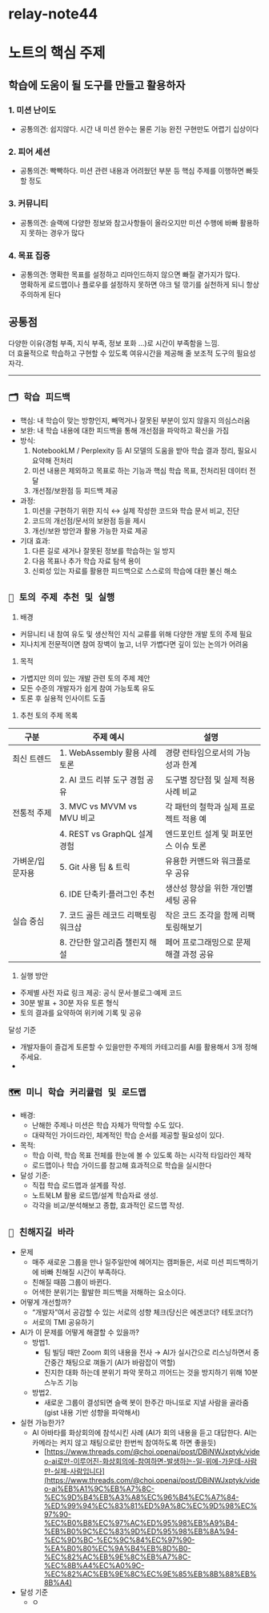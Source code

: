 # relay-note44

# 노트의 핵심 주제
## 학습에 도움이 될 도구를 만들고 활용하자

### 1. 미션 난이도

- 공통의견: 쉽지않다. 시간 내 미션 완수는 물론 기능 완전 구현만도 어렵기 십상이다

### 2. 피어 세션

- 공통의견: 빡빡하다. 미션 관련 내용과 어려웠던 부분 등 핵심 주제를 이행하면 빠듯할 정도

### 3. 커뮤니티

- 공통의견: 슬랙에 다양한 정보와 참고사항들이 올라오지만 미션 수행에 바빠 활용하지 못하는 경우가 많다

### 4. 목표 집중

- 공통의견: 명확한 목표를 설정하고 리마인드하지 않으면 빠질 곁가지가 많다.  
  명확하게 로드맵이나 플로우를 설정하지 못하면 야크 털 깎기를 실천하게 되니 항상 주의하게 된다

## 공통점

다양한 이유(경험 부족, 지식 부족, 정보 포화 ...)로 시간이 부족함을 느낌.  
더 효율적으로 학습하고 구현할 수 있도록 여유시간을 제공해 줄 보조적 도구의 필요성 자각.

---

## `🗂 학습 피드백` 

- 핵심: 내 학습이 맞는 방향인지, 빼먹거나 잘못된 부분이 있지 않을지 의심스러움
- 보완: 내 학습 내용에 대한 피드백을 통해 개선점을 파악하고 확신을 가짐
- 방식:
    1. NotebookLM / Perplexity 등 AI 모델의 도움을 받아 학습 결과 정리, 필요시 요약해 전처리
    2. 미션 내용은 제외하고 목표로 하는 기능과 핵심 학습 목표, 전처리된 데이터 전달
    3. 개선점/보완점 등 피드백 제공
- 과정:
    1. 미션을 구현하기 위한 지식 ↔ 실제 작성한 코드와 학습 문서 비교, 진단
    2. 코드의 개선점/문서의 보완점 등을 제시
    3. 개선/보완 방안과 활용 가능한 자료 제공
- 기대 효과:
    1. 다른 길로 새거나 잘못된 정보를 학습하는 일 방지
    2. 다음 목표나 추가 학습 자료 탐색 용이
    3. 신뢰성 있는 자료를 활용한 피드백으로 스스로의 학습에 대한 불신 해소

## `💬 토의 주제 추천 및 실행`
1. 배경
- 커뮤니티 내 참여 유도 및 생산적인 지식 교류를 위해 다양한 개발 토의 주제 필요
- 지나치게 전문적이면 참여 장벽이 높고, 너무 가볍다면 깊이 있는 논의가 어려움
1. 목적
- 가볍지만 의미 있는 개발 관련 토의 주제 제안
- 모든 수준의 개발자가 쉽게 참여 가능토록 유도
- 토론 후 실용적 인사이트 도출
1. 추천 토의 주제 목록

| **구분** | **주제 예시** | **설명** |
| --- | --- | --- |
| 최신 트렌드 | 1. WebAssembly 활용 사례 토론 | 경량 런타임으로서의 가능성과 한계 |
|  | 2. AI 코드 리뷰 도구 경험 공유 | 도구별 장단점 및 실제 적용 사례 비교 |
| 전통적 주제 | 3. MVC vs MVVM vs MVU 비교 | 각 패턴의 철학과 실제 프로젝트 적용 예 |
|  | 4. REST vs GraphQL 설계 경험 | 엔드포인트 설계 및 퍼포먼스 이슈 토론 |
| 가벼운/입문자용 | 5. Git 사용 팁 & 트릭 | 유용한 커맨드와 워크플로우 공유 |
|  | 6. IDE 단축키·플러그인 추천 | 생산성 향상을 위한 개인별 세팅 공유 |
| 실습 중심 | 7. 코드 골든 레코드 리팩토링 워크샵 | 작은 코드 조각을 함께 리팩토링해보기 |
|  | 8. 간단한 알고리즘 챌린지 해설 | 페어 프로그래밍으로 문제 해결 과정 공유 |
1. 실행 방안
- 주제별 사전 자료 링크 제공: 공식 문서·블로그·예제 코드
- 30분 발표 + 30분 자유 토론 형식
- 토의 결과를 요약하여 위키에 기록 및 공유

달성 기준

- 개발자들이 즐겁게 토론할 수 있을만한 주제의 카테고리를 AI를 활용해서 3개 정해주세요.
-


## `🗺️ 미니 학습 커리큘럼 및 로드맵`
- 배경: 
  - 난해한 주제나 미션은 학습 자체가 막막할 수도 있다. 
  - 대략적인 가이드라인, 체계적인 학습 순서를 제공할 필요성이 있다.
- 목적: 
  - 학습 이력, 학습 목표 전체를 한눈에 볼 수 있도록 하는 시각적 타임라인 제작
  - 로드맵이나 학습 가이드를 참고해 효과적으로 학습을 실시한다
- 달성 기준: 
  - 직접 학습 로드맵과 설계를 작성.
  - 노트북LM 활용 로드맵/설계 학습자료 생성.
  - 각각을 비교/분석해보고 종합, 효과적인 로드맵 작성.

## `🤝 친해지길 바라`
- 문제
    - 매주 새로운 그룹을 만나 일주일만에 헤어지는 캠퍼들은, 서로 미션 피드백하기에 바빠 친해질 시간이 부족하다.
    - 친해질 때쯤 그룹이 바뀐다.
    - 어색한 분위기는 활발한 피드백을 저해하는 요소이다.
- 어떻게 개선할까?
    - “개발자”여서 공감할 수 있는 서로의 성향 체크(당신은 에겐코더? 테토코더?)
    - 서로의 TMI 공유하기
- AI가 이 문제를 어떻게 해결할 수 있을까?
    - 방법1.
        - 팀 빌딩 때만 Zoom 회의 내용을 전사 → AI가 실시간으로 리스닝하면서 중간중간 채팅으로 껴들기 (AI가 바람잡이 역할)
        - 진지한 대화 하는데 분위기 파악 못하고 끼어드는 것을 방지하기 위해 10분 스누즈 기능
    - 방법2.
        - 새로운 그룹이 결성되면 슬랙 봇이 한주간 마니또로 지낼 사람을 골라줌(gist 내용 기반 성향을 파악해서)
- 실현 가능한가?
    - AI 아바타를 화상회의에 참석시킨 사례 (AI가 회의 내용을 듣고 대답한다. AI는 카메라는 켜지 않고 채팅으로만 한번씩 참여하도록 하면 좋을듯)
        - [https://www.threads.com/@choi.openai/post/DBiNWJxptyk/video-ai로만-이루어진-화상회의에-참여하면-발생하는-일-위에-가운데-사람만-실제-사람입니다](https://www.threads.com/@choi.openai/post/DBiNWJxptyk/video-ai%EB%A1%9C%EB%A7%8C-%EC%9D%B4%EB%A3%A8%EC%96%B4%EC%A7%84-%ED%99%94%EC%83%81%ED%9A%8C%EC%9D%98%EC%97%90-%EC%B0%B8%EC%97%AC%ED%95%98%EB%A9%B4-%EB%B0%9C%EC%83%9D%ED%95%98%EB%8A%94-%EC%9D%BC-%EC%9C%84%EC%97%90-%EA%B0%80%EC%9A%B4%EB%8D%B0-%EC%82%AC%EB%9E%8C%EB%A7%8C-%EC%8B%A4%EC%A0%9C-%EC%82%AC%EB%9E%8C%EC%9E%85%EB%8B%88%EB%8B%A4)
- 달성 기준
  - ㅇ
